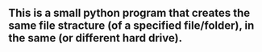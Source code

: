## This is a small python program that creates the same file stracture (of a specified file/folder), in the same (or different hard drive).

